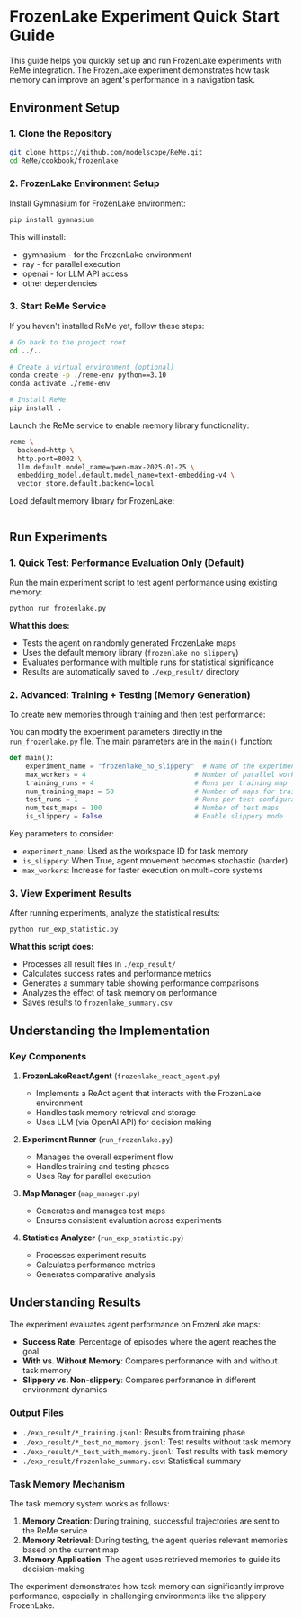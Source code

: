 # FrozenLake Experiment Quick Start Guide

This guide helps you quickly set up and run FrozenLake experiments with ReMe integration. The FrozenLake experiment demonstrates how task memory can improve an agent's performance in a navigation task.

## Environment Setup

### 1. Clone the Repository

```bash
git clone https://github.com/modelscope/ReMe.git
cd ReMe/cookbook/frozenlake
```

### 2. FrozenLake Environment Setup

Install Gymnasium for FrozenLake environment:

```bash
pip install gymnasium
```

This will install:
- gymnasium - for the FrozenLake environment
- ray - for parallel execution
- openai - for LLM API access
- other dependencies

### 3. Start ReMe Service

If you haven't installed ReMe yet, follow these steps:
```bash
# Go back to the project root
cd ../..

# Create a virtual environment (optional)
conda create -p ./reme-env python==3.10
conda activate ./reme-env

# Install ReMe
pip install .
```

Launch the ReMe service to enable memory library functionality:

```bash
reme \
  backend=http \
  http.port=8002 \
  llm.default.model_name=qwen-max-2025-01-25 \
  embedding_model.default.model_name=text-embedding-v4 \
  vector_store.default.backend=local
```

Load default memory library for FrozenLake:
```bash
```

## Run Experiments

### 1. Quick Test: Performance Evaluation Only (Default)

Run the main experiment script to test agent performance using existing memory:

```bash
python run_frozenlake.py
```

**What this does:**
- Tests the agent on randomly generated FrozenLake maps
- Uses the default memory library (`frozenlake_no_slippery`)
- Evaluates performance with multiple runs for statistical significance
- Results are automatically saved to `./exp_result/` directory

### 2. Advanced: Training + Testing (Memory Generation)

To create new memories through training and then test performance:

You can modify the experiment parameters directly in the `run_frozenlake.py` file. The main parameters are in the `main()` function:

```python
def main():
    experiment_name = "frozenlake_no_slippery"  # Name of the experiment
    max_workers = 4                           # Number of parallel workers
    training_runs = 4                         # Runs per training map
    num_training_maps = 50                    # Number of maps for training
    test_runs = 1                             # Runs per test configuration
    num_test_maps = 100                       # Number of test maps
    is_slippery = False                       # Enable slippery mode
```

Key parameters to consider:
- `experiment_name`: Used as the workspace ID for task memory
- `is_slippery`: When True, agent movement becomes stochastic (harder)
- `max_workers`: Increase for faster execution on multi-core systems

### 3. View Experiment Results

After running experiments, analyze the statistical results:

```bash
python run_exp_statistic.py
```

**What this script does:**
- Processes all result files in `./exp_result/`
- Calculates success rates and performance metrics
- Generates a summary table showing performance comparisons
- Analyzes the effect of task memory on performance
- Saves results to `frozenlake_summary.csv`

## Understanding the Implementation

### Key Components

1. **FrozenLakeReactAgent** (`frozenlake_react_agent.py`)
   - Implements a ReAct agent that interacts with the FrozenLake environment
   - Handles task memory retrieval and storage
   - Uses LLM (via OpenAI API) for decision making

2. **Experiment Runner** (`run_frozenlake.py`)
   - Manages the overall experiment flow
   - Handles training and testing phases
   - Uses Ray for parallel execution

3. **Map Manager** (`map_manager.py`)
   - Generates and manages test maps
   - Ensures consistent evaluation across experiments

4. **Statistics Analyzer** (`run_exp_statistic.py`)
   - Processes experiment results
   - Calculates performance metrics
   - Generates comparative analysis

## Understanding Results

The experiment evaluates agent performance on FrozenLake maps:

- **Success Rate**: Percentage of episodes where the agent reaches the goal
- **With vs. Without Memory**: Compares performance with and without task memory
- **Slippery vs. Non-slippery**: Compares performance in different environment dynamics

### Output Files

- `./exp_result/*_training.jsonl`: Results from training phase
- `./exp_result/*_test_no_memory.jsonl`: Test results without task memory
- `./exp_result/*_test_with_memory.jsonl`: Test results with task memory
- `./exp_result/frozenlake_summary.csv`: Statistical summary

### Task Memory Mechanism

The task memory system works as follows:

1. **Memory Creation**: During training, successful trajectories are sent to the ReMe service
2. **Memory Retrieval**: During testing, the agent queries relevant memories based on the current map
3. **Memory Application**: The agent uses retrieved memories to guide its decision-making

The experiment demonstrates how task memory can significantly improve performance, especially in challenging environments like the slippery FrozenLake.